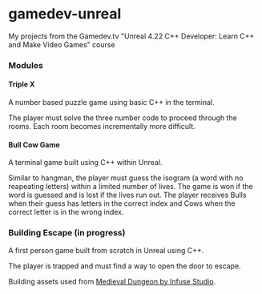 # gamedev-unreal
My projects from the Gamedev.tv "Unreal 4.22 C++ Developer: Learn C++ and Make Video Games" course

### Modules

#### Triple X
A number based puzzle game using basic C++ in the terminal. 

The player must solve the three number code to proceed through the rooms. Each room becomes incrementally more difficult.

#### Bull Cow Game
A terminal game built using C++ within Unreal. 

Similar to hangman, the player must guess the isogram (a word with no reapeating letters) within a limited number of lives. The game is won if the word is guessed and is lost if the lives run out. The player receives Bulls when their guess has letters in the correct index and Cows when the correct letter is in the wrong index.


### Building Escape (in progress)
A first person game built from scratch in Unreal using C++.

The player is trapped and must find a way to open the door to escape.

Building assets used from [Medieval Dungeon by Infuse Studio](https://www.unrealengine.com/marketplace/en-US/product/a5b6a73fea5340bda9b8ac33d877c9e2).

